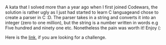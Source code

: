 A kata that I solved more than a year ago when I first joined Codewars, the solution is rather ugly as I just had started to learn C languageand chose to create a parser
in C :D. The parser takes in a string and converts it into an integer (zero to one million), but the string is a number written in words e.g Five hundred and ninety one etc. Nonetheless the pain
was worth it! Enjoy (:

Here is the [link](https://www.codewars.com/kata/525c7c5ab6aecef16e0001a5/c), if you are looking for a challenge.
